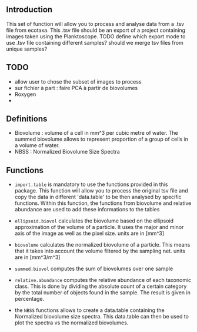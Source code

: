 
## Introduction

This set of function will allow you to process and analyse data from a .tsv file from ecotaxa.
This .tsv file should be an export of a project containing images taken using the Planktoscope.
TODO define which export mode to use
      .tsv file containing different samples? should we merge tsv files from unique samples?


## TODO
- allow user to chose the subset of images to process
- sur fichier à part : faire PCA à partir de biovolumes 
- Roxygen
-

## Definitions

- Biovolume : volume of a cell in mm^3 per cubic metre of water. The summed biovolume allows to represent proportion of a group of cells in a volume of water. 
- NBSS : Normalized Biovolume Size Spectra

## Functions

- `import.table` is mandatory to use the functions provided in this package. This function will allow you to process the original tsv file and copy the data in different 'data.table' to be then analysed by specific functions. Within this function, the functions from biovolume and relative abundance are used to add these informations to the tables

- `ellipsoid.biovol` calculates the biovolume based on the ellipsoid approximation of the volume of a particle. It uses the major and minor axis of the image as well as the pixel size. units are in [mm^3]

- `biovolume` calculates the normalized biovolume of a particle. This means that it takes into account the volume filtered by the sampling net. units are in [mm^3/m^3]

- `summed.biovol` computes the sum of biovolumes over one sample 

- `relative.abundance` computes the relative abundance of each taxonomic class. This is done by dividing the absolute count of a certain category by the total number of objects found in the sample. The result is given in percentage.

- the `NBSS` functions allows to create a data.table containing the Normalized biovolume size spectra. This data.table can then be used to plot the spectra vs the normalized biovolumes.


